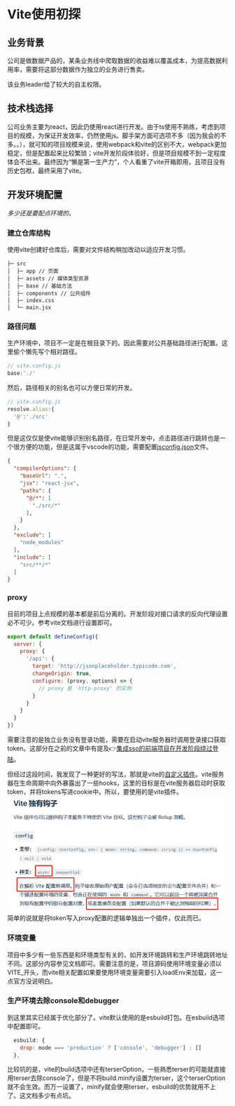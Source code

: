 # Vite使用初探
## 业务背景
公司是做数据产品的，某条业务线中爬取数据的收益难以覆盖成本，为提高数据利用率，需要将这部分数据作为独立的业务进行售卖。

该业务leader给了较大的自主权限。
## 技术栈选择
公司业务主要为react，因此仍使用react进行开发。由于ts使用不熟练，考虑到项目的规模，为保证开发效率，仍然使用js。脚手架方面可选项不多（因为我会的不多。。），就可知的项目规模来说，使用webpack和vite的区别不大，webpack更加稳定，但是配置起来比较繁琐；vite开发阶段体验好，但是项目规模不到一定程度体会不出来。最终因为“懒是第一生产力”，个人看重了vite开箱即用，且项目没有历史包袱，最终采用了vite。
## 开发环境配置
*多少还是要配点环境的。*

### 建立仓库结构
使用vite创建好仓库后，需要对文件结构稍加改动以适应开发习惯。
```
├─ src
│  ├─ app // 页面
│  ├─ assets // 媒体类型资源
│  ├─ base // 基础方法
│  ├─ components // 公共组件
│  ├─ index.css
│  └─ main.jsx
```
### 路径问题
生产环境中，项目不一定是在根目录下的。因此需要对公共基础路径进行配置。这里偷个懒先写个相对路径。
```js
// vite.config.js
base:'./'
```
然后，路径相关的别名也可以方便日常的开发。
```js
// vite.config.js
resolve.alias:{
  '@':'./src'
}
```
但是这仅仅是使vite能够识别别名路径，在日常开发中，点击路径进行跳转也是一个很方便的功能，但是这属于vscode的功能，需要配置[jsconfig.json](https://code.visualstudio.com/docs/languages/jsconfig)文件。
```json
{
  "compilerOptions": {
    "baseUrl": ".",
    "jsx": "react-jsx",
    "paths": {
      "@/*": [
        "./src/*"
      ],
    }
  },
  "exclude": [
    "node_modules"
  ],
  "include": [
    "src/**/*"
  ]
}
```
### proxy
目前的项目上点规模的基本都是前后分离的。开发阶段对接口请求的反向代理设置必不可少。参考vite文档进行设置即可。
```js
export default defineConfig({
  server: {
    proxy: {
      '/api': {
        target: 'http://jsonplaceholder.typicode.com',
        changeOrigin: true,
        configure: (proxy, options) => {
          // proxy 是 'http-proxy' 的实例
        }
      }
    }
  }
})
```
需要注意的是独立业务没有登录功能，需要在启动vite服务器时调用登录接口获取token。这部分在之前的文章中有提及:point_right:[集成sso的前端项目在开发阶段绕过登陆](/tech/sso)。

但经过这段时间，我发现了一种更好的写法，那就是vite的[自定义插件](https://cn.vitejs.dev/guide/api-plugin.html#universal-hooks)。vite服务器在生命周期中向外暴露出了一些hooks，这里的目标是在vite服务器启动时获取token，并将tokens写进cookie中。所以，要使用的是vite插件。
![vite配置](./image/vite.png)
简单的说就是将token写入proxy配置的逻辑单独出一个插件，仅此而已。
### 环境变量
项目中多少有一些东西是和环境类型有关的，如开发环境跳转和生产环境跳转地址不同。这部分内容参见文档即可。需要注意的是，项目源码使用环境变量必须以VITE_开头，而vite相关配置如果要使用环境变量需要引入loadEnv来加载，这一点官方没说明白。
### 生产环境去除console和debugger
到这里其实已经属于优化部分了。vite默认使用的是esbuild打包。在esbuild选项中配置即可。
```js
  esbuild: {
    drop: mode === 'production' ? ['console', 'debugger'] : []
  },
```
比较坑的是，vite的build选项中还有terserOption，一些熟悉terser的可能就直接用terser去除console了，但是不将build.minify设置为terser，这个terserOption就不会生效。而万一设置了，minify就会使用terser，esbuild的优势就用不上了。这文档多少有点坑。
